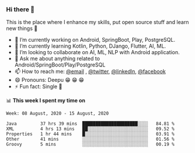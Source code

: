 ### Hi there 👋
This is the place where I enhance my skills, put open source stuff and learn new things :rofl:

- 🔭 I’m currently working on Android, SpringBoot, Play, PostgreSQL. 
- 🌱 I’m currently learning Kotlin, Python, DJango, Flutter, AI, ML.
- 👯 I’m looking to collaborate on AI, ML, NLP with Android application.
- 💬 Ask me about anything related to Android/SpringBoot/Play/PostgreSQL
- 📫 How to reach me: [@email](deepakgupta7403@gmail.com) , [@twitter](https://twitter.com/deepakgupta7403), [@linkedln](https://in.linkedin.com/in/deepak-gupta-23b3b1113), [@facebook](https://facebook.com/deepakgupta7403)
- 😄 Pronouns: Deepu :grin: :grin: :grin:
- ⚡ Fun fact: Single :grimacing:

📊 **This week I spent my time on**

<!--START_SECTION:waka-->
```text
Week: 08 August, 2020 - 15 August, 2020

Java         37 hrs 39 mins  █████████████████████░░░░   84.81 % 
XML          4 hrs 13 mins   ██░░░░░░░░░░░░░░░░░░░░░░░   09.52 % 
Properties   1 hr 44 mins    █░░░░░░░░░░░░░░░░░░░░░░░░   03.91 % 
Other        41 mins         ░░░░░░░░░░░░░░░░░░░░░░░░░   01.56 % 
Groovy       5 mins          ░░░░░░░░░░░░░░░░░░░░░░░░░   00.19 %
```
<!--END_SECTION:waka-->
